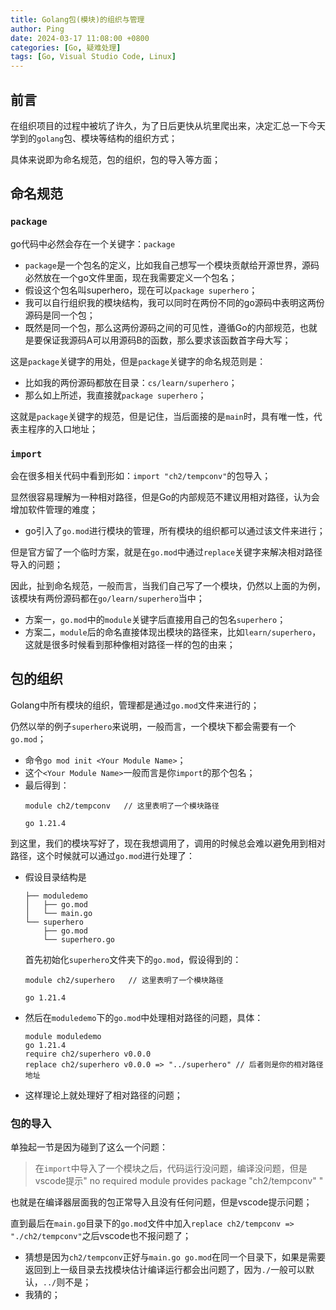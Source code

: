 ```yaml
---
title: Golang包(模块)的组织与管理
author: Ping
date: 2024-03-17 11:08:00 +0800
categories: [Go, 疑难处理]
tags: [Go, Visual Studio Code, Linux]
---
```


## 前言

在组织项目的过程中被坑了许久，为了日后更快从坑里爬出来，决定汇总一下今天学到的`golang`包、模块等结构的组织方式；

具体来说即为命名规范，包的组织，包的导入等方面；

## 命名规范

### `package`
go代码中必然会存在一个关键字：`package`

- `package`是一个包名的定义，比如我自己想写一个模块贡献给开源世界，源码必然放在一个go文件里面，现在我需要定义一个包名；
- 假设这个包名叫superhero，现在可以`package superhero`；
- 我可以自行组织我的模块结构，我可以同时在两份不同的go源码中表明这两份源码是同一个包；
- 既然是同一个包，那么这两份源码之间的可见性，遵循Go的内部规范，也就是要保证我源码A可以用源码B的函数，那么要求该函数首字母大写；

这是`package`关键字的用处，但是`package`关键字的命名规范则是：

- 比如我的两份源码都放在目录：`cs/learn/superhero`；
- 那么如上所述，我直接就`package superhero`；

这就是`package`关键字的规范，但是记住，当后面接的是`main`时，具有唯一性，代表主程序的入口地址；

### `import`

会在很多相关代码中看到形如：`import "ch2/tempconv"`的包导入；

显然很容易理解为一种相对路径，但是Go的内部规范不建议用相对路径，认为会增加软件管理的难度；
- go引入了`go.mod`进行模块的管理，所有模块的组织都可以通过该文件来进行；

但是官方留了一个临时方案，就是在`go.mod`中通过`replace`关键字来解决相对路径导入的问题；

因此，扯到命名规范，一般而言，当我们自己写了一个模块，仍然以上面的为例，该模块有两份源码都在`go/learn/superhero`当中；
- 方案一，`go.mod`中的`module`关键字后直接用自己的包名`superhero`；
- 方案二，`module`后的命名直接体现出模块的路径来，比如`learn/superhero`，这就是很多时候看到那种像相对路径一样的包的由来；

## 包的组织

Golang中所有模块的组织，管理都是通过`go.mod`文件来进行的；

仍然以举的例子`superhero`来说明，一般而言，一个模块下都会需要有一个`go.mod`；
- 命令`go mod init <Your Module Name>`；
- 这个`<Your Module Name>`一般而言是你`import`的那个包名；
- 最后得到：
    ```plain
    module ch2/tempconv   // 这里表明了一个模块路径

    go 1.21.4
    ```

到这里，我们的模块写好了，现在我想调用了，调用的时候总会难以避免用到相对路径，这个时候就可以通过`go.mod`进行处理了：
- 假设目录结构是
    ```plain
    ├── moduledemo
    │   ├── go.mod
    │   └── main.go
    └── superhero
        ├── go.mod
        └── superhero.go
    ```
    首先初始化`superhero`文件夹下的`go.mod`，假设得到的：
    ```plain
    module ch2/superhero   // 这里表明了一个模块路径

    go 1.21.4
    ```
- 然后在`moduledemo`下的`go.mod`中处理相对路径的问题，具体：
    ```plain
    module moduledemo
    go 1.21.4
    require ch2/superhero v0.0.0
    replace ch2/superhero v0.0.0 => "../superhero" // 后者则是你的相对路径地址
    ```
- 这样理论上就处理好了相对路径的问题；

### 包的导入

单独起一节是因为碰到了这么一个问题：
> 在`import`中导入了一个模块之后，代码运行没问题，编译没问题，但是vscode提示" no required module provides package "ch2/tempconv" "

也就是在编译器层面我的包正常导入且没有任何问题，但是vscode提示问题；

直到最后在`main.go`目录下的`go.mod`文件中加入`replace ch2/tempconv => "./ch2/tempconv"`之后vscode也不报问题了；
- 猜想是因为`ch2/tempconv`正好与`main.go go.mod`在同一个目录下，如果是需要返回到上一级目录去找模块估计编译运行都会出问题了，因为`./`一般可以默认，`../`则不是；
- 我猜的；